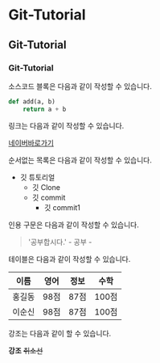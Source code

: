 # Git-Tutorial
## Git-Tutorial
### Git-Tutorial

소스코드 블록은 다음과 같이 작성할 수 있습니다.

```python
def add(a, b)
    return a + b
```

링크는 다음과 같이 작성할 수 있습니다.

[네이버바로가기](https://naver.com)

순서없는 목록은 다음과 같이 작성할 수 있습니다.

* 깃 튜토리얼
  * 깃 Clone
  * 깃 commit
    * 깃 commit1
 
인용 구문은 다음과 같이 작성할 수 있습니다.

> '공부합시다.' - 공부 -

테이블은 다음과 같이 작성할 수 있습니다.

이름|영어|정보|수학
---|---|---|---|
홍길동|98점|87점|100점|
이순신|98점|87점|100점|

강조는 다음과 같이 할 수 있습니다.

**강조** ~~취소선~~
